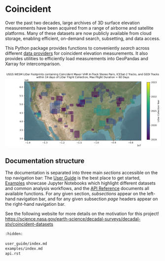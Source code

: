 # Coincident

Over the past two decades, large archives of 3D surface elevation measurements
have been acquired from a range of airborne and satellite platforms. Many of
these datasets are now publicly available from cloud storage, enabling
efficient, on-demand search, subsetting, and data access.

This Python package provides functions to conveniently _search_ across different
[data providers](./user_guide/datasets.md) for coincident elevation
measurements. It also provides utilities to efficiently load measurements into
GeoPandas and Xarray for intercomparison.

![intro](./images/intro.png)

## Documentation structure

The documentation is separated into three main _sections_ accessible on the top
navigation bar: The [User Guide](./user_guide/index.md) is the best place to get
started, [Examples](./examples/index.md) showcase Jupyter Notebooks which
highlight different datasets and common analysis workflows, and the
[API Reference](./api.rst) documents all available functions. For any given
section, _subsections_ appear on the left-hand navigation bar, and for any given
subsection _page_ headers appear on the right-hand navigation bar.

See the following website for more details on the motivation for this project!
<https://science.nasa.gov/earth-science/decadal-surveys/decadal-stv/coincident-datasets>

```{toctree}
:hidden:

user_guide/index.md
examples/index.md
api.rst
```
